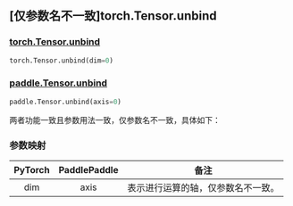 ## [仅参数名不一致]torch.Tensor.unbind

### [torch.Tensor.unbind](https://pytorch.org/docs/stable/generated/torch.Tensor.unbind.html#torch.Tensor.unbind)

```python
torch.Tensor.unbind(dim=0)
```

### [paddle.Tensor.unbind](https://www.paddlepaddle.org.cn/documentation/docs/zh/api/paddle/Tensor_cn.html#unbind-axis-0)

```python
paddle.Tensor.unbind(axis=0)
```

两者功能一致且参数用法一致，仅参数名不一致，具体如下：

### 参数映射

| PyTorch | PaddlePaddle |                备注                |
| :-----: | :----------: | :--------------------------------: |
|   dim   |     axis     | 表示进行运算的轴，仅参数名不一致。 |
